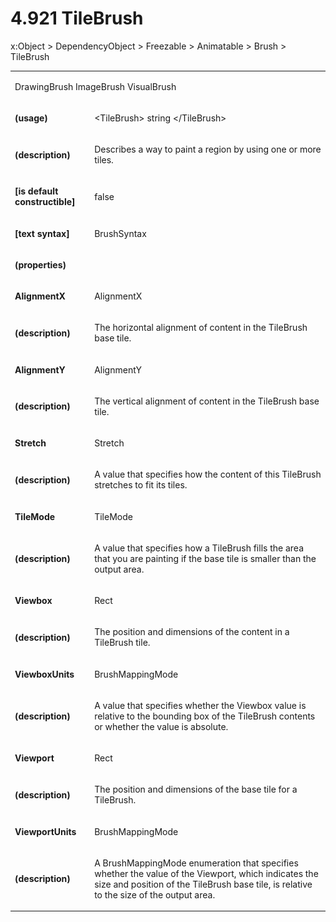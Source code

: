 <html dir="LTR" xmlns:mshelp="http://msdn.microsoft.com/mshelp" xmlns:ddue="http://ddue.schemas.microsoft.com/authoring/2003/5" xmlns:xlink="http://www.w3.org/1999/xlink" xmlns:tool="http://www.microsoft.com/tooltip"><body><input type="hidden" id="userDataCache" class="userDataStyle"><input type="hidden" id="hiddenScrollOffset"><img id="dropDownImage" style="display:none; height:0; width:0;" src="../local/drpdown.gif"><img id="dropDownHoverImage" style="display:none; height:0; width:0;" src="../local/drpdown_orange.gif"><img id="collapseImage" style="display:none; height:0; width:0;" src="../local/collapse.gif"><img id="expandImage" style="display:none; height:0; width:0;" src="../local/exp.gif"><img id="collapseAllImage" style="display:none; height:0; width:0;" src="../local/collall.gif"><img id="expandAllImage" style="display:none; height:0; width:0;" src="../local/expall.gif"><img id="copyImage" style="display:none; height:0; width:0;" src="../local/copycode.gif"><img id="copyHoverImage" style="display:none; height:0; width:0;" src="../local/copycodeHighlight.gif"><div id="header"><h1 class="heading">4.921 TileBrush</h1></div><div id="mainSection"><div id="mainBody"><div id="allHistory" class="saveHistory" onsave="saveAll()" onload="loadAll()"></div>
				<p xmlns:wsd="http://wsdev.schemas.microsoft.com/authoring/2008/2" xmlns:msxsl="urn:schemas-microsoft-com:xslt" xmlns:script="urn:script" xmlns:build="urn:build">
				</p>
			<div id="sectionSection0" class="section" name="collapseableSection"><content xmlns="http://ddue.schemas.microsoft.com/authoring/2003/5" xmlns:wsd="http://wsdev.schemas.microsoft.com/authoring/2008/2" xmlns:msxsl="urn:schemas-microsoft-com:xslt" xmlns:script="urn:script" xmlns:build="urn:build">
				</content></div><div id="sectionSection1" class="section" name="collapseableSection"><content xmlns="http://ddue.schemas.microsoft.com/authoring/2003/5" xmlns:wsd="http://wsdev.schemas.microsoft.com/authoring/2008/2" xmlns:msxsl="urn:schemas-microsoft-com:xslt" xmlns:script="urn:script" xmlns:build="urn:build">
					<p xmlns="">
						<mshelp:link keywords="ede4c53c-28c9-420a-b2bb-74ad1d6320fd" tabindex="0">x:Object</mshelp:link> &gt; <mshelp:link keywords="6ca4c982-6a3c-4708-a5ca-065f010b3dc0" tabindex="0">DependencyObject</mshelp:link> &gt; <mshelp:link keywords="6cbb1c25-14d2-4bf1-b41e-2a38dd70b568" tabindex="0">Freezable</mshelp:link> &gt; <mshelp:link keywords="073905f4-5741-4cfd-bcae-b7005c39ac4e" tabindex="0">Animatable</mshelp:link> &gt; <mshelp:link keywords="fd54caf6-49c1-4578-a71a-9c472d96b19b" tabindex="0">Brush</mshelp:link> &gt; TileBrush</p>
					<p xmlns=""><b></b></p><table class="ProtocolAuthoredTable" xmlns=""><tr>
								<td colspan="2">
									<p>
										<mshelp:link keywords="a5e9b685-feac-4efd-bdbd-843fa5dff37d" tabindex="0">DrawingBrush</mshelp:link> <mshelp:link keywords="e8900def-c7a3-4a23-aac2-52286c033873" tabindex="0">ImageBrush</mshelp:link> <mshelp:link keywords="8e493a66-e3ec-49b9-8bfe-581da705b1fa" tabindex="0">VisualBrush</mshelp:link></p>
								</td>
							</tr><tr>
							<td>
								<p>
									<b>(usage)</b>
								</p>
							</td>
							<td>
								<p>&lt;TileBrush&gt; string &lt;/TileBrush&gt;</p>
							</td>
						</tr><tr>
							<td>
								<p>
									<b>(description)</b>
								</p>
							</td>
							<td>
								<p>Describes a way to paint a region by using one or more tiles.</p>
							</td>
						</tr><tr>
							<td>
								<p>
									<b>[is default constructible]</b>
								</p>
							</td>
							<td>
								<p>false</p>
							</td>
						</tr><tr>
							<td>
								<p>
									<b>[text syntax]</b>
								</p>
							</td>
							<td>
								<p>
									<mshelp:link keywords="c41e8225-660f-4929-b345-bed0b79fe9cc" tabindex="0">BrushSyntax</mshelp:link>
								</p>
							</td>
						</tr><tr>
							<td>
								<p>
									<b>(properties)</b>
								</p>
							</td>
							<td>
							</td>
						</tr><tr>
							<td>
								<p>
									<b>AlignmentX</b>
								</p>
							</td>
							<td>
								<p>
									<mshelp:link keywords="0246f15e-8b4d-4139-bcbd-5b5ffbb1d48e" tabindex="0">AlignmentX</mshelp:link>
								</p>
							</td>
						</tr><tr>
							<td>
								<p>
									<b>(description)</b>
								</p>
							</td>
							<td>
								<p>The horizontal alignment of content in the TileBrush base tile.</p>
							</td>
						</tr><tr>
							<td>
								<p>
									<b>AlignmentY</b>
								</p>
							</td>
							<td>
								<p>
									<mshelp:link keywords="9f6578f5-3b7c-4668-91aa-d3706efd9907" tabindex="0">AlignmentY</mshelp:link>
								</p>
							</td>
						</tr><tr>
							<td>
								<p>
									<b>(description)</b>
								</p>
							</td>
							<td>
								<p>The vertical alignment of content in the TileBrush base tile.</p>
							</td>
						</tr><tr>
							<td>
								<p>
									<b>Stretch</b>
								</p>
							</td>
							<td>
								<p>
									<mshelp:link keywords="6df2968d-745e-409b-9d4d-5ebc23d59ac5" tabindex="0">Stretch</mshelp:link>
								</p>
							</td>
						</tr><tr>
							<td>
								<p>
									<b>(description)</b>
								</p>
							</td>
							<td>
								<p>A value that specifies how the content of this TileBrush stretches to fit its tiles.</p>
							</td>
						</tr><tr>
							<td>
								<p>
									<b>TileMode</b>
								</p>
							</td>
							<td>
								<p>
									<mshelp:link keywords="16ada327-cba9-4b31-935b-c97d555e80e2" tabindex="0">TileMode</mshelp:link>
								</p>
							</td>
						</tr><tr>
							<td>
								<p>
									<b>(description)</b>
								</p>
							</td>
							<td>
								<p>A value that specifies how a TileBrush fills the area that you are painting if the base tile is smaller than the output area.</p>
							</td>
						</tr><tr>
							<td>
								<p>
									<b>Viewbox</b>
								</p>
							</td>
							<td>
								<p>
									<mshelp:link keywords="c71fb975-678c-4929-af02-d34fa6fb4889" tabindex="0">Rect</mshelp:link>
								</p>
							</td>
						</tr><tr>
							<td>
								<p>
									<b>(description)</b>
								</p>
							</td>
							<td>
								<p>The position and dimensions of the content in a TileBrush tile.</p>
							</td>
						</tr><tr>
							<td>
								<p>
									<b>ViewboxUnits</b>
								</p>
							</td>
							<td>
								<p>
									<mshelp:link keywords="9c81f984-f3ef-460b-a1a9-331b65521c67" tabindex="0">BrushMappingMode</mshelp:link>
								</p>
							</td>
						</tr><tr>
							<td>
								<p>
									<b>(description)</b>
								</p>
							</td>
							<td>
								<p>A value that specifies whether the Viewbox value is relative to the bounding box of the TileBrush contents or whether the value is absolute.</p>
							</td>
						</tr><tr>
							<td>
								<p>
									<b>Viewport</b>
								</p>
							</td>
							<td>
								<p>
									<mshelp:link keywords="c71fb975-678c-4929-af02-d34fa6fb4889" tabindex="0">Rect</mshelp:link>
								</p>
							</td>
						</tr><tr>
							<td>
								<p>
									<b>(description)</b>
								</p>
							</td>
							<td>
								<p>The position and dimensions of the base tile for a TileBrush.</p>
							</td>
						</tr><tr>
							<td>
								<p>
									<b>ViewportUnits</b>
								</p>
							</td>
							<td>
								<p>
									<mshelp:link keywords="9c81f984-f3ef-460b-a1a9-331b65521c67" tabindex="0">BrushMappingMode</mshelp:link>
								</p>
							</td>
						</tr><tr>
							<td>
								<p>
									<b>(description)</b>
								</p>
							</td>
							<td>
								<p>A BrushMappingMode enumeration that specifies whether the value of the Viewport, which indicates the size and position of the TileBrush base tile, is relative to the size of the output area.</p>
							</td>
						</tr></table>
				</content></div><!--[if gte IE 5]>
			<tool:tip element="languageFilterToolTip" avoidmouse="false"/>
		<![endif]--></div><a name="feedback"></a><span></span></div></body></html>